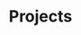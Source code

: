 ---
# Feel free to add content and custom Front Matter to this file.
# To modify the layout, see https://jekyllrb.com/docs/themes/#overriding-theme-defaults

layout: page
title: "Projects"
categories: project
feed-type: project
permalink: Projects/index
# no_footer: true
---